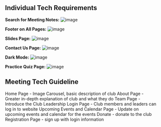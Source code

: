 ## Individual Tech Requirements


**Search for Meeting Notes:**
![image](https://user-images.githubusercontent.com/32562016/172254612-a02e62c2-ddac-4413-a6e2-c38286582cb1.png)


**Footer on All Pages:**
![image](https://user-images.githubusercontent.com/32562016/172254646-60eb737d-e152-4c9c-90e2-704f9cfee825.png)


**Slides Page:**
![image](https://user-images.githubusercontent.com/32562016/172255188-318b548f-7238-40ce-a16d-3c06521dccc4.png)


**Contact Us Page:**
![image](https://user-images.githubusercontent.com/32562016/172315935-0cc77802-bcbd-40c1-8a38-9b0634bccd23.png)


**Dark Mode:**
![image](https://user-images.githubusercontent.com/32562016/172316120-deda4d89-329c-4142-9f79-051c8852e260.png)


**Practice Quiz Page:**
![image](https://user-images.githubusercontent.com/32562016/172316212-b85672de-b8a8-4085-a754-b94c5c90cf81.png)


## Meeting Tech Guideline

Home Page - Image Carousel, basic description of club
About Page - Greater in-depth explanation of club and what they do
Team Page - Introduce the Club Leadership
Login Page - Club members and leaders can log in to website
Upcoming Events and Calendar Page - Update on upcoming events and calendar for the events
Donate - donate to the club
Registration Page - sign up with login information
